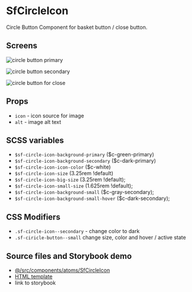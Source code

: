 # SfCircleIcon

Circle Button Component for basket button / close button.

## Screens

![circle button primary](https://user-images.githubusercontent.com/34887212/55572465-e7642b80-5707-11e9-916e-717686113ad6.png)

![circle button secondary](https://user-images.githubusercontent.com/34887212/55572482-f6e37480-5707-11e9-9fa4-b09bfc2ddf83.png)

![circle button for close](https://user-images.githubusercontent.com/34887212/55572494-fd71ec00-5707-11e9-84c3-1f4cfe6f78bb.png)

## Props

- `icon` - icon source for image
- `alt` - image alt text

## SCSS variables

- `$sf-circle-icon-background-primary` ($c-green-primary)
- `$sf-circle-icon-background-secondary` ($c-dark-primary)
- `$sf-circle-icon-icon-color` ($c-white)
- `$sf-circle-icon-size` (3.25rem !default)
- `$sf-circle-icon-big-size` (3.25rem !default);
- `$sf-circle-icon-small-size` (1.625rem !default);
- `$sf-circle-icon-background-small` ($c-gray-secondary);
- `$sf-circle-icon-background-small-hover` ($c-dark-secondary);

## CSS Modifiers

- `.sf-circle-icon--secondary` - change color to dark
- `.sf-ciricle-button--small`  change size, color and hover / active state

## Source files and Storybook demo

- [@/src/components/atoms/SfCircleIcon](https://github.com/DivanteLtd/storefront-ui/tree/master/src/components/atoms/SfCircleIcon)
- [HTML template](https://github.com/DivanteLtd/storefront-ui/tree/master/src/components/atoms/SfCircleIcon/SfCircleIcon.html)
- link to storybook
